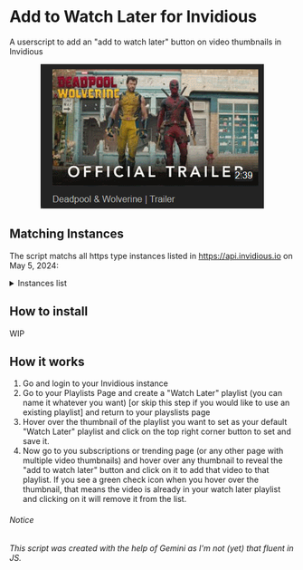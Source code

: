# Add to Watch Later for Invidious
A userscript to add an "add to watch later" button on video thumbnails in Invidious

<p align="center"><img src="https://raw.githubusercontent.com/WalsGit/Add2WL-for-Invidious/main/a2wl.gif" alt="animated gif show how the script works when you hover over a thumbnail" /></p>

## Matching Instances
The script matchs all https type instances listed in https://api.invidious.io on May 5, 2024:

<details>
<summary>Instances list</summary>
https://yt.artemislena.eu <br>
https://yewtu.be <br>
https://invidious.fdn.fr <br>
https://vid.puffyan.us <br>
https://invidious.nerdvpn.de <br>
https://invidious.projectsegfau.lt/ <br>
https://invidious.lunar.icu <br>
https://inv.tux.pizza <br>
https://invidious.flokinet.to <br>
https://iv.ggtyler.dev <br>
https://inv.nadeko.net <br>
https://iv.nboeck.de <br>
https://invidious.protokolla.fi <br>
https://invidious.private.coffee <br>
https://inv.us.projectsegfau.lt <br>
https://invidious.perennialte.ch <br>
https://invidious.jing.rocks <br>
https://invidious.drgns.space <br>
https://invidious.einfachzocken.eu <br>
https://inv.oikei.net <br>
https://vid.lilay.dev <br>
https://iv.datura.network <br>
https://yt.drgnz.club <br>
https://yt.cdaut.de <br>
https://invidious.privacydev.net <br>
https://iv.melmac.space <br>
</details>

## How to install
WIP

## How it works
 1. Go and login to your Invidious instance
 2. Go to your Playlists Page and create a "Watch Later" playlist (you can name it whatever you want) [or skip this step if you would like to use an existing playlist] and return to your playslists page 
 3. Hover over the thumbnail of the playlist you want to set as your default "Watch Later" playlist and click on the top right corner button to set and save it.
 4. Now go to you subscriptions or trending page (or any other page with multiple video thumbnails) and hover over any thumbnail to reveal the "add to watch later" button and click on it to add that video to that playlist. If you see a green check icon when you hover over the thumbnail, that means the video is already in your watch later playlist and clicking on it will remove it from the list.

###### Notice
*This script was created with the help of Gemini as I'm not (yet) that fluent in JS.*